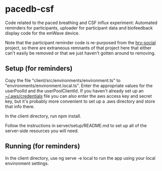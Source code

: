 # pacedb-csf
Code related to the paced breathing and CSF influx experiment: Automated reminders for participants, uploader for participant data and biofeedback display code for the emWave device.

Note that the participant reminder code is re-purposed from the [hrv-social](https://github.com/EmotionCognitionLab/hrv-social) project, so there are extraneous remnants of that project here that either can't easily be removed or 
that we just haven't gotten around to removing.

## Setup (for reminders)
Copy the file "client/src/environments/environment.ts" to "environments/environment.local.ts". Enter the appropriate values for the userPoolId and the userPoolClientId. If you haven't already set up an [~/.aws/credentials](http://docs.aws.amazon.com/cli/latest/userguide/cli-config-files.html) file you can also enter the aws access key and secret key, but it's probably more convenient to set up a .aws directory and store that info there.

In the client directory, run npm install.

Follow the instructions in server/setup/README.md to set up all of the server-side resources you will need.

## Running (for reminders)
In the client directory, use ng serve -e local to run the app using your local environment settings.
